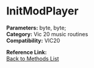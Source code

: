 # InitModPlayer

**Parameters:** byte, byte;  
**Category:** Vic 20 music routines  
**Compatibility:** VIC20  

**Reference Link:**  
[Back to Methods List](../../SUMMARY.md)
